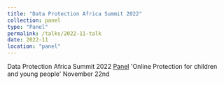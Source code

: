 ```yaml
---
title: "Data Protection Africa Summit 2022"
collection: panel
type: "Panel"
permalink: /talks/2022-11-talk
date: 2022-11
location: "panel"
---
```


Data Protection Africa Summit 2022 [Panel](https://dataprotectionafrica.org/) 'Online Protection for children and young people' November 22nd 
